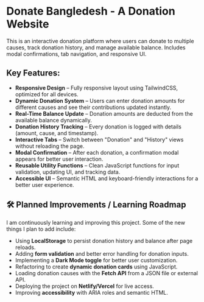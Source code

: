 # Donate Bangledesh - A Donation Website

This is an interactive donation platform where users can donate to multiple causes, track donation history, and manage available balance. Includes modal confirmations, tab navigation, and responsive UI.

## Key Features:

- **Responsive Design** – Fully responsive layout using TailwindCSS, optimized for all devices.
- **Dynamic Donation System** – Users can enter donation amounts for different causes and see their contributions updated instantly.
- **Real-Time Balance Update** – Donation amounts are deducted from the available balance dynamically.
- **Donation History Tracking** – Every donation is logged with details (amount, cause, and timestamp).
- **Interactive Tabs** – Switch between "Donation" and "History" views without reloading the page.
- **Modal Confirmation** – After each donation, a confirmation modal appears for better user interaction.
- **Reusable Utility Functions** – Clean JavaScript functions for input validation, updating UI, and tracking data.
- **Accessible UI** – Semantic HTML and keyboard-friendly interactions for a better user experience.

## 🛠 Planned Improvements / Learning Roadmap

I am continuously learning and improving this project. Some of the new things I plan to add include:

- Using **LocalStorage** to persist donation history and balance after page reloads.
- Adding **form validation** and better error handling for donation inputs.
- Implementing a **Dark Mode toggle** for better user customization.
- Refactoring to create **dynamic donation cards** using JavaScript.
- Loading donation causes with the **Fetch API** from a JSON file or external API.
- Deploying the project on **Netlify/Vercel** for live access.
- Improving **accessibility** with ARIA roles and semantic HTML.
